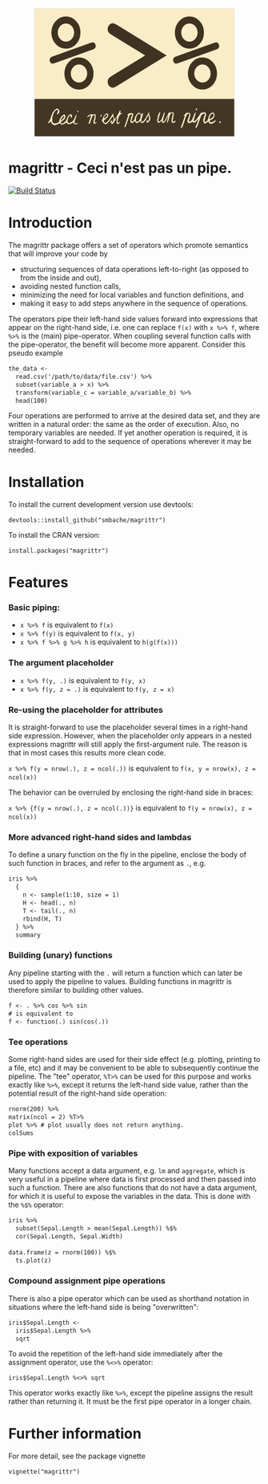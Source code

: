 <h1 align="center">
	<img width="400" src="./inst/logo.png" alt="">
</h1>

magrittr -  Ceci n'est pas un pipe.
====================================

[![Build Status](https://travis-ci.org/smbache/magrittr.png?branch=dev)](https://travis-ci.org/smbache/magrittr)

# Introduction

The magrittr package offers a set of operators which promote semantics 
that will improve your code by

* structuring sequences of data operations left-to-right (as opposed to 
  from the inside and out),
* avoiding nested function calls, 
* minimizing the need for local variables and function definitions, and
* making it easy to add steps anywhere in the sequence of operations.

The operators pipe their left-hand side values forward into expressions that
appear on the right-hand side, i.e. one can replace `f(x)` with 
`x %>% f`, where `%>%` is the (main) pipe-operator. When coupling 
several function calls with the pipe-operator, the benefit will become
more apparent. Consider this pseudo example 


    the_data <-
      read.csv('/path/to/data/file.csv') %>%
      subset(variable_a > x) %>%
      transform(variable_c = variable_a/variable_b) %>%
      head(100)

Four operations are performed to 
arrive at the desired data set, and they are written in a natural order: 
the same as the order of execution. Also, no temporary variables are needed.
If yet another operation is required, it is straight-forward to add to the
sequence of operations wherever it may be needed.

# Installation

To install the current development version use devtools:

    devtools::install_github("smbache/magrittr")

To install the CRAN version:

    install.packages("magrittr")

# Features

### Basic piping: 
  
  * `x %>% f` is equivalent to `f(x)`
  * `x %>% f(y)` is equivalent to `f(x, y)`
  * `x %>% f %>% g %>% h` is equivalent to `h(g(f(x)))`

### The argument placeholder

 * `x %>% f(y, .)` is equivalent to `f(y, x)`
 * `x %>% f(y, z = .)` is equivalent to `f(y, z = x)`
 
### Re-using the placeholder for attributes

It is straight-forward to use the placeholder several times
in a right-hand side expression. However, when the placeholder
only appears in a nested expressions magrittr will still apply
the first-argument rule. The reason is that in most cases this
results more clean code. 

`x %>% f(y = nrow(.), z = ncol(.))` is equivalent to 
   `f(x, y = nrow(x), z = ncol(x))`

The behavior can be
overruled by enclosing the right-hand side in braces:

`x %>% {f(y = nrow(.), z = ncol(.))}` is equivalent to 
   `f(y = nrow(x), z = ncol(x))`

### More advanced right-hand sides and lambdas
To define a unary function on the fly in the pipeline, enclose the
body of such function in braces, and refer to the argument as
`.`, e.g. 


    iris %>% 
      {
        n <- sample(1:10, size = 1)
        H <- head(., n)
        T <- tail(., n)
        rbind(H, T)
      } %>%
      summary

### Building (unary) functions

Any pipeline starting with the `.` will return a function which can later
be used to apply the pipeline to values. Building functions in magrittr 
is therefore similar to building other values.


    f <- . %>% cos %>% sin 
    # is equivalent to 
    f <- function(.) sin(cos(.)) 


### Tee operations
Some right-hand sides are used for their side effect (e.g. plotting, 
printing to a file, etc) and it may be convenient to be able to 
subsequently continue the pipeline. The "tee" operator, `%T>%`
can be used for this purpose and works exactly like `%>%`, except it
returns the left-hand side value, rather than the potential result 
of the right-hand side operation:

    rnorm(200) %>%
    matrix(ncol = 2) %T>%
    plot %>% # plot usually does not return anything.
    colSums

### Pipe with exposition of variables
Many functions accept a data argument, e.g. `lm` and `aggregate`, which
is very useful in a pipeline where data is first processed and then passed
into such a function. There are also functions that do not have a data 
argument, for which it is useful to expose the variables in the data.
This is done with the `%$%` operator:

    iris %>%
      subset(Sepal.Length > mean(Sepal.Length)) %$%
      cor(Sepal.Length, Sepal.Width)

    data.frame(z = rnorm(100)) %$%
      ts.plot(z)

### Compound assignment pipe operations
There is also a pipe operator which can be used as shorthand notation
in situations where the left-hand side is being "overwritten":

    iris$Sepal.Length <- 
      iris$Sepal.Length %>%
      sqrt

To avoid the repetition of the left-hand side immediately after the assignment
operator, use the `%<>%` operator:

    iris$Sepal.Length %<>% sqrt 

This operator works exactly like `%>%`, except the pipeline assigns the result
rather than returning it. It must be the first pipe operator in a longer chain.

# Further information
For more detail, see the package vignette

    vignette("magrittr")
 
 
 
